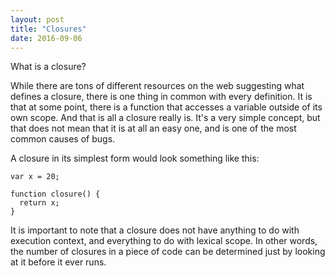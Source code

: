 ```yaml
---
layout: post
title: "Closures"
date: 2016-09-06
---
```


What is a closure?

While there are tons of different resources on the web suggesting what defines a
closure, there is one thing in common with every definition. It is that at some point, there
is a function that accesses a variable outside of its own scope. And that is
all a closure really is. It's a very simple concept, but that does not mean that it is
at all an easy one, and is one of the most common causes of bugs.

A closure in its simplest form would look something like this:

```
var x = 20;

function closure() {
  return x;
}
```
It is important to note that a closure does not have anything to do with execution
context, and everything to do with lexical scope. In other words, the number of
closures in a piece of code can be determined just by looking at it before it ever runs.
